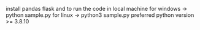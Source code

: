 install pandas flask and to run the code in local machine 
for windows -> python sample.py
for linux   -> python3 sample.py 
preferred python version >= 3.8.10
